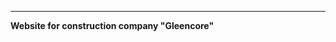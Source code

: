 -----------------------------------------------------------------------------------------------------------------------
<b>Website for construction company "Gleencore"<b>
